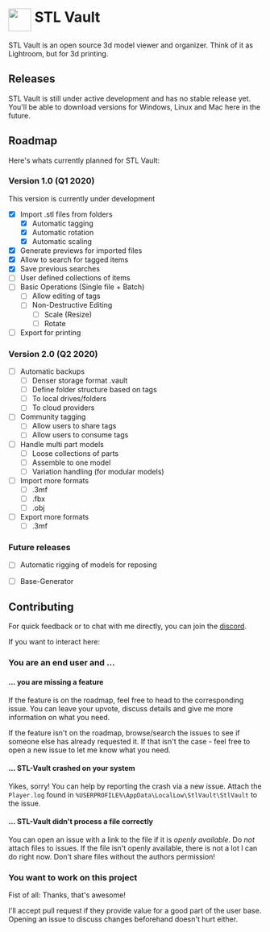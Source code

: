 # <img src="Assets/Graphics/app-icon.png" width="45" valign="top" /> STL Vault
STL Vault is an open source 3d model viewer and organizer.
Think of it as Lightroom, but for 3d printing.

## Releases
STL Vault is still under active development and has no stable release yet.
You'll be able to download versions for Windows, Linux and Mac here in the future.

## Roadmap
Here's whats currently planned for STL Vault:

### Version 1.0 (Q1 2020)
This version is currently under development

- [x] Import .stl files from folders
  - [x] Automatic tagging
  - [x] Automatic rotation
  - [x] Automatic scaling
- [x] Generate previews for imported files
- [x] Allow to search for tagged items
- [x] Save previous searches
- [ ] User defined collections of items
- [ ] Basic Operations (Single file + Batch)
  - [ ] Allow editing of tags
  - [ ] Non-Destructive Editing
    - [ ] Scale (Resize)
    - [ ] Rotate
- [ ] Export for printing

### Version 2.0 (Q2 2020)
- [ ] Automatic backups
  - [ ] Denser storage format .vault
  - [ ] Define folder structure based on tags
  - [ ] To local drives/folders
  - [ ] To cloud providers
- [ ] Community tagging
  - [ ] Allow users to share tags
  - [ ] Allow users to consume tags
- [ ] Handle multi part models
  - [ ] Loose collections of parts
  - [ ] Assemble to one model
  - [ ] Variation handling (for modular models)
- [ ] Import more formats
  - [ ] .3mf
  - [ ] .fbx
  - [ ] .obj
- [ ] Export more formats
  - [ ] .3mf

### Future releases
- [ ] Automatic rigging of models for reposing
- [ ] Base-Generator


## Contributing
For quick feedback or to chat with me directly, 
you can join the [discord](https://discord.gg/Fd4n3v).

If you want to interact here:

### You are an end user and ...

#### ... you are missing a feature
If the feature is on the roadmap, feel free to head to the corresponding issue.
You can leave your upvote, discuss details and give me more information on what you need.

If the feature isn't on the roadmap, browse/search the issues to see if someone else has already requested it.
If that isn't the case - feel free to open a new issue to let me know what you need.

#### ... STL-Vault crashed on your system
Yikes, sorry! You can help by reporting the crash via a new issue.
Attach the `Player.log` found in `%USERPROFILE%\AppData\LocalLow\StlVault\StlVault` to the issue.

#### ... STL-Vault didn't process a file correctly
You can open an issue with a link to the file if it is _openly available_. 
Do _not_ attach files to issues. If the file isn't openly available, 
there is not a lot I can do right now.
Don't share files without the authors permission!

### You want to work on this project
Fist of all: Thanks, that's awesome!

I'll accept pull request if they provide value for a good part of the user base.
Opening an issue to discuss changes beforehand doesn't hurt either.
